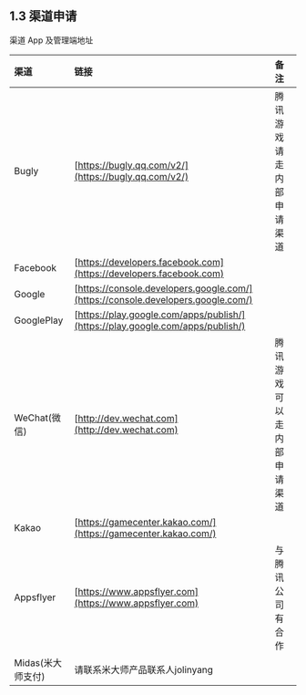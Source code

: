 ## 1.3 渠道申请

渠道 App 及管理端地址

| 渠道 | 链接 | 备注 |
| :-- | :-- | :-- |
| Bugly | [https://bugly.qq.com/v2/](https://bugly.qq.com/v2/) | 腾讯游戏请走内部申请渠道 |
| Facebook | [https://developers.facebook.com](https://developers.facebook.com) | | 
| Google | [https://console.developers.google.com/](https://console.developers.google.com/) | | 
| GooglePlay | [https://play.google.com/apps/publish/](https://play.google.com/apps/publish/) | | 
| WeChat(微信) | [http://dev.wechat.com](http://dev.wechat.com) | 腾讯游戏可以走内部申请渠道 | 
| Kakao |  [https://gamecenter.kakao.com/](https://gamecenter.kakao.com/) | |
| Appsflyer | [https://www.appsflyer.com](https://www.appsflyer.com) | 与腾讯公司有合作 |
| Midas(米大师支付) | 请联系米大师产品联系人jolinyang|
